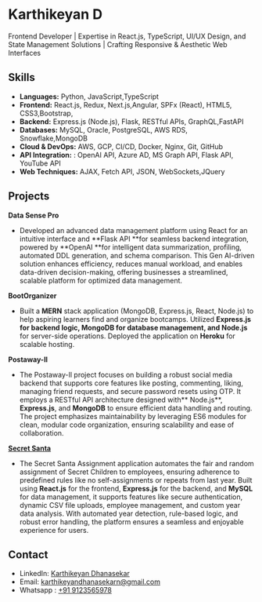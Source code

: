 # Karthikeyan D
Frontend Developer | Expertise in React.js, TypeScript, UI/UX Design, and State Management Solutions | Crafting Responsive & Aesthetic Web Interfaces

## Skills

- **Languages:** Python, JavaScript,TypeScript
- **Frontend:**  React.js, Redux,  Next.js,Angular, SPFx (React), HTML5, CSS3,Bootstrap,
- **Backend:** Express.js (Node.js), Flask, RESTful APIs, GraphQL,FastAPI
- **Databases:** MySQL, Oracle, PostgreSQL, AWS RDS, Snowflake,MongoDB
- **Cloud & DevOps:**  AWS, GCP, CI/CD, Docker, Nginx, Git, GitHub
- **API Integration:** : OpenAI API, Azure AD, MS Graph API, Flask API, YouTube API
- **Web Techniques:** AJAX, Fetch API, JSON, WebSockets,JQuery

## Projects

**Data Sense Pro**
  - Developed an advanced data management platform using React for an intuitive interface and **Flask API **for seamless backend integration, powered by **OpenAI **for intelligent data summarization, profiling, automated DDL generation, and schema comparison. This Gen AI-driven solution enhances efficiency, reduces manual workload, and enables data-driven decision-making, offering businesses a streamlined, scalable platform for optimized data management.

**BootOrganizer**
- Built a **MERN** stack application (MongoDB, Express.js, React, Node.js) to help aspiring learners find and organize bootcamps. Utilized **Express.js **for backend logic, **MongoDB** for database management, and** Node.js** for server-side operations. Deployed the application on **Heroku** for scalable hosting.

**Postaway-Il**
- The Postaway-Il project focuses on building a robust social media backend that supports core features like posting, commenting, liking, managing friend requests, and secure password resets using OTP. It employs a RESTful API architecture designed with** Node.js**, **Express.js**, and **MongoDB** to ensure efficient data handling and routing. The project emphasizes maintainability by leveraging ES6 modules for clean, modular code organization, ensuring scalability and ease of collaboration.

[**Secret Santa**](https://github.com/karthikeyandhanasekar/acme_santa_claus)
- The Secret Santa Assignment application automates the fair and random assignment of Secret Children to employees, ensuring adherence to predefined rules like no self-assignments or repeats from last year. Built using **React.js** for the frontend, **Express.js** for the backend, and **MySQL** for data management, it supports features like secure authentication, dynamic CSV file uploads, employee management, and custom year data analysis. With automated year detection, rule-based logic, and robust error handling, the platform ensures a seamless and enjoyable experience for users.

## Contact

- LinkedIn: [Karthikeyan Dhanasekar](https://www.linkedin.com/in/karthikeyan-dhanasekar/)
- Email: [karthikeyandhanasekarn@gmail.com](mailto:karthikeyandhanasekarn@gmail.com)
- Whatsapp : [+91 9123565978](tel:+919123565978) 
